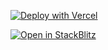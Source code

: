 [![Deploy with Vercel](https://vercel.com/button)](https://vercel.com/new/clone?repository-url=https%3A%2F%2Fgithub.com%2Fokta-ciam-specialists%2Fnative-sso)

[![Open in StackBlitz](https://developer.stackblitz.com/img/open_in_stackblitz.svg)](https://stackblitz.com/fork/github/okta-ciam-specialists/native-sso.git)

